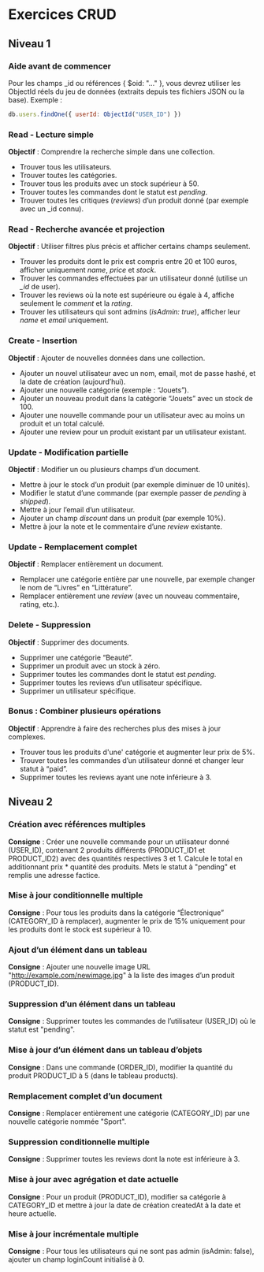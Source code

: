 # Exercices CRUD

## Niveau 1

### Aide avant de commencer

Pour les champs _id ou références { $oid: "..." }, vous devrez utiliser les ObjectId réels du jeu de données (extraits depuis tes fichiers JSON ou la base).
Exemple :
```js
db.users.findOne({ userId: ObjectId("USER_ID") })
```

### Read - Lecture simple

**Objectif** : Comprendre la recherche simple dans une collection.
- Trouver tous les utilisateurs.
- Trouver toutes les catégories.
- Trouver tous les produits avec un stock supérieur à 50.
- Trouver toutes les commandes dont le statut est *pending*.
- Trouver toutes les critiques (*reviews*) d’un produit donné (par exemple avec un _id connu).

### Read - Recherche avancée et projection

**Objectif** : Utiliser filtres plus précis et afficher certains champs seulement.
- Trouver les produits dont le prix est compris entre 20 et 100 euros, afficher uniquement *name*, *price* et *stock*.
- Trouver les commandes effectuées par un utilisateur donné (utilise un *_id* de user).
- Trouver les reviews où la note est supérieure ou égale à 4, affiche seulement le *comment* et la *rating*.
- Trouver les utilisateurs qui sont admins (*isAdmin: true*), afficher leur *name* et *email* uniquement.

### Create - Insertion

**Objectif** : Ajouter de nouvelles données dans une collection.
- Ajouter un nouvel utilisateur avec un nom, email, mot de passe hashé, et la date de création (aujourd’hui).
- Ajouter une nouvelle catégorie (exemple : “Jouets”).
- Ajouter un nouveau produit dans la catégorie “Jouets” avec un stock de 100.
- Ajouter une nouvelle commande pour un utilisateur avec au moins un produit et un total calculé.
- Ajouter une review pour un produit existant par un utilisateur existant.

### Update - Modification partielle

**Objectif** : Modifier un ou plusieurs champs d’un document.
- Mettre à jour le stock d’un produit (par exemple diminuer de 10 unités).
- Modifier le statut d’une commande (par exemple passer de *pending* à *shipped*).
- Mettre à jour l’email d’un utilisateur.
- Ajouter un champ *discount* dans un produit (par exemple 10%).
- Mettre à jour la note et le commentaire d’une *review* existante.

### Update - Remplacement complet

**Objectif** : Remplacer entièrement un document.
- Remplacer une catégorie entière par une nouvelle, par exemple changer le nom de “Livres” en “Littérature”.
- Remplacer entièrement une *review* (avec un nouveau commentaire, rating, etc.).

### Delete - Suppression

**Objectif** : Supprimer des documents.
- Supprimer une catégorie “Beauté”.
- Supprimer un produit avec un stock à zéro.
- Supprimer toutes les commandes dont le statut est *pending*.
- Supprimer toutes les reviews d’un utilisateur spécifique.
- Supprimer un utilisateur spécifique.

### Bonus : Combiner plusieurs opérations

**Objectif** : Apprendre à faire des recherches plus des mises à jour complexes.
- Trouver tous les produits d'une' catégorie et augmenter leur prix de 5%.
- Trouver toutes les commandes d’un utilisateur donné et changer leur statut à “paid”.
- Supprimer toutes les reviews ayant une note inférieure à 3.

## Niveau 2

### Création avec références multiples

**Consigne** : Créer une nouvelle commande pour un utilisateur donné (USER_ID), contenant 2 produits différents (PRODUCT_ID1 et PRODUCT_ID2) avec des quantités respectives 3 et 1. Calcule le total en additionnant prix * quantité des produits. Mets le statut à "pending" et remplis une adresse factice.

### Mise à jour conditionnelle multiple

**Consigne** : Pour tous les produits dans la catégorie “Électronique” (CATEGORY_ID à remplacer), augmenter le prix de 15% uniquement pour les produits dont le stock est supérieur à 10.

### Ajout d’un élément dans un tableau

**Consigne** : Ajouter une nouvelle image URL "http://example.com/newimage.jpg" à la liste des images d’un produit (PRODUCT_ID).

### Suppression d’un élément dans un tableau

**Consigne** : Supprimer toutes les commandes de l’utilisateur (USER_ID) où le statut est "pending".

### Mise à jour d’un élément dans un tableau d’objets

**Consigne** : Dans une commande (ORDER_ID), modifier la quantité du produit PRODUCT_ID à 5 (dans le tableau products).

### Remplacement complet d’un document

**Consigne** : Remplacer entièrement une catégorie (CATEGORY_ID) par une nouvelle catégorie nommée "Sport".

### Suppression conditionnelle multiple

**Consigne** : Supprimer toutes les reviews dont la note est inférieure à 3.

### Mise à jour avec agrégation et date actuelle

**Consigne** : Pour un produit (PRODUCT_ID), modifier sa catégorie à CATEGORY_ID et mettre à jour la date de création createdAt à la date et heure actuelle.

### Mise à jour incrémentale multiple

**Consigne** : Pour tous les utilisateurs qui ne sont pas admin (isAdmin: false), ajouter un champ loginCount initialisé à 0.
